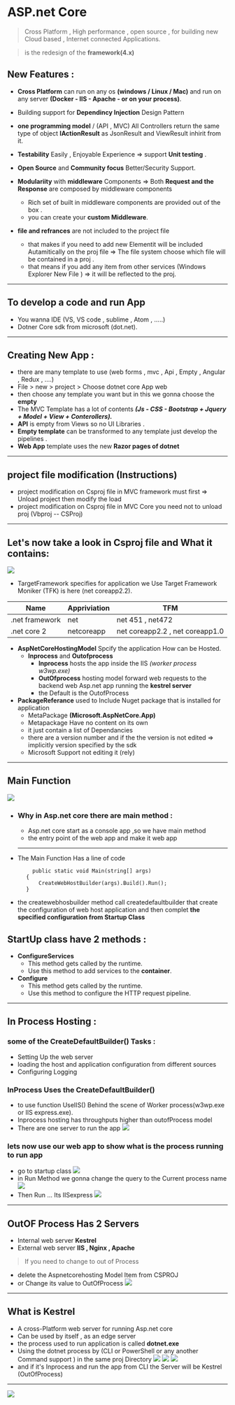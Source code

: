 # ASP.net Core
 > Cross Platform , High performance , open source , for building new Cloud based , Internet connected Applications.

 > is the redesign of the __framework(4.x)__
 ## New Features :
 - __Cross Platform__ can run on any os __(windows / Linux / Mac)__ and run on any server __(Docker - IIS - Apache - or on your process)__.

 - Building support for __Dependincy Injection__ Design Pattern
 - __one programming model__ / (API , MVC) All Controllers return the same type of object __IActionResult__ as JsonResult and ViewResult inhirit from it.
 - __Testability__ Easily , Enjoyable Experience =>  support __Unit testing__ . 
 - __Open Source__ and __Community focus__ Better/Security Support.
 - __Modulariity__ with __middleware__ Components => Both __Request and the Response__ are composed by middleware components
   - Rich set of built in middleware components are provided out of the box .
   - you can create your __custom Middleware__.
 - __file and refrances__ are not included to the project file 
    - that makes if you need to add new Elementit will be included Autamitically on the proj file => The file system choose which file will be contained in a proj . 
    - that means if you add any item from other services (Windows Explorer New File ) => it will be reflected to the proj.
 ---

## To develop a code and  run App 
  - You wanna IDE (VS, VS code , sublime , Atom , .....)
  - Dotner Core sdk from microsoft (dot.net). 
---
## Creating New App :
 - there are many template to use (web forms , mvc , Api , Empty , Angular , Redux , ....)
 - File > new > project > Choose dotnet core App web 
 - then choose any template you want but in this we gonna choose the __empty__
 - The MVC Template has a  lot of contents __*(Js - CSS - Bootstrap + Jquery + Model + View + Conterollers).*__
 - __API__ is empty from Views so no UI Libraries .
 - __Empty template__ can be transformed to any  template just develop the pipelines .
 - __Web App__ template uses the new __Razor pages of dotnet__
 ---
 ## project file modification (Instructions)
 - project modification on Csproj file in MVC framework must first => Unload project then modify  the load
- project modification on Csproj file in MVC Core you need not to unload proj (Vbproj --  CSProj)
---
## Let's now take a look in Csproj file and What it contains: 
 ![](pic/3.PNG)
 - TargetFramework specifies for application we Use Target Framework Moniker (TFK) is here (net coreapp2.2).

 |Name| Appriviation|TFM|
 |--|--|--|
 |.net framework| net | net 451 , net472|
 |.net core 2| netcoreapp | net coreapp2.2 , net coreapp1.0|
 - __AspNetCoreHostingModel__ Spcify the application How can be Hosted.
   - __Inprocess__ and __Outofprocess__ 
     - __Inprocess__ hosts the app inside the IIS *(worker process w3wp.exe)*
     - __OutOfprocess__ hosting model forward web requests to the backend web Asp.net app running the __kestrel server__ 
     - the Default is the OutofProcess
 - __PackageReferance__ used to Include Nuget package that is installed for application
   - MetaPackage __(Microsoft.AspNetCore.App)__
   - Metapackage Have no content on its own
   - it just contain a list of Dependancies
   - there are a version number and if the the version is not edited => implicitly version specified by the sdk
   - Microsoft Support not editing it (rely)
---
## Main Function 
![](pic/4.PNG)

 - ### Why in Asp.net core there are main method :
   - Asp.net core start as a console app ,so we have main method
   - the entry point of the web app and make it web app
   ---
 - The Main Function Has a line of code 
  ```
          public static void Main(string[] args)
        {
            CreateWebHostBuilder(args).Build().Run();
        }
  ```
 -  the createwebhosbuilder method call createdefaultbuilder that create the configuration of web host application and then complet __the specified configuration from Startup Class__


## StartUp class have 2 methods :

 - __ConfigureServices__ 
   - This method gets called by the runtime.
   - Use this method to add services to the __container__.
 - __Configure__
   - This method gets called by the runtime. 
   - Use this method to configure the HTTP request pipeline.
---
## In Process Hosting :
 ### some of the CreateDefaultBuilder() Tasks : 
  - Setting Up the web server 
  - loading the host and application configuration from different sources
  - Configuring Logging
 ### InProcess Uses the CreateDefaultBuilder()
 -  to use function UseIIS() Behind the scene of Worker process(w3wp.exe or IIS express.exe).
 - Inprocess hosting has throughputs higher than outofProcess model
 - There are one server to run the app
 ![](pic/7.PNG)

 ### lets now use our web app to show what is the process running to run app 
  - go to startup class 
  ![](pic/1.PNG)
  - in Run Method we gonna change the query to the Current process name
  ![](pic/2.PNG)
  - Then Run ... Its IISexpress
  ![](pic/5.PNG)
---
 ## OutOF Process Has 2 Servers 
  - Internal web server __Kestrel__
  - External web server __IIS , Nginx , Apache__
 > If you need to change to  out of Process 
   - delete the Aspnetcorehosting Model Item from CSPROJ
   - or Change its value to OutOfProcess
   ![](pic/8.PNG)

---
 ## What is Kestrel 
  - A cross-Platform web server for running  Asp.net core
  - Can be used by itself , as an edge server
  - the process used to run application is called __dotnet.exe__
  - Using the dotnet process by (CLI or PowerShell or any another Command support ) in the same proj Directory
  ![](pic/6.PNG)
  ![](pic/9.PNG)
  ![](pic/10.PNG)
  - and if it's Inprocess and run the app from CLI the Server will be Kestrel (OutOfProcess)
---
![](pic/11.PNG)